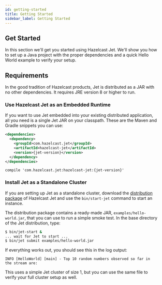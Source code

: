 ```yaml
---
id: getting-started
title: Getting Started
sidebar_label: Getting Started
---
```


## Get Started

In this section we'll get you started using Hazelcast Jet. We'll show
you how to set up a Java project with the proper dependencies and a
quick Hello World example to verify your setup.

## Requirements

In the good tradition of Hazelcast products, Jet is distributed as a JAR
with no other dependencies. It requires JRE version 8 or higher to run.

### Use Hazelcast Jet as an Embedded Runtime

If you want to use Jet embedded into your existing distributed
application, all you need is a single Jet JAR on your classpath. These
are the Maven and Gradle snippets you can use:

```xml
<dependencies>
  <dependency>
    <groupId>com.hazelcast.jet</groupId>
    <artifactId>hazelcast-jet</artifactId>
    <version>{jet-version}</version>
  </dependency>
</dependencies>
```

```
compile 'com.hazelcast.jet:hazelcast-jet:{jet-version}'
```

### Install Jet as a Standalone Cluster

If you are setting up Jet as a standalone cluster, download the
[distribution package](https://jet.hazelcast.org/download) of Hazelcast Jet
and use the `bin/start-jet` command to start an instance.

The distribution package contains a ready-made JAR,
`examples/hello-world.jar`, that you can use to run a simple smoke
test. In the base directory of the Jet distribution, type:


```bash
$ bin/jet-start &
... wait for Jet to start ...
$ bin/jet submit examples/hello-world.jar
```

If everything works out, you should see this in the log output:

```
INFO [HelloWorld] [main] - Top 10 random numbers observed so far in the stream are:
```

This uses a simple Jet cluster of size 1, but you can use the same file
to verify your full cluster setup as well.